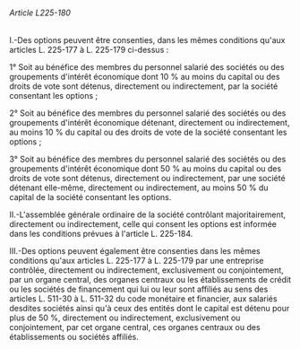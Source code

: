###### Article L225-180

I.-Des options peuvent être consenties, dans les mêmes conditions qu'aux articles L. 225-177 à L. 225-179 ci-dessus :

1° Soit au bénéfice des membres du personnel salarié des sociétés ou des groupements d'intérêt économique dont 10 % au moins du capital ou des droits de vote sont détenus, directement ou indirectement, par la société consentant les options ;

2° Soit au bénéfice des membres du personnel salarié des sociétés ou des groupements d'intérêt économique détenant, directement ou indirectement, au moins 10 % du capital ou des droits de vote de la société consentant les options ;

3° Soit au bénéfice des membres du personnel salarié des sociétés ou des groupements d'intérêt économique dont 50 % au moins du capital ou des droits de vote sont détenus, directement ou indirectement, par une société détenant elle-même, directement ou indirectement, au moins 50 % du capital de la société consentant les options.

II.-L'assemblée générale ordinaire de la société contrôlant majoritairement, directement ou indirectement, celle qui consent les options est informée dans les conditions prévues à l'article L. 225-184.

III.-Des options peuvent également être consenties dans les mêmes conditions qu'aux articles L. 225-177 à L. 225-179 par une entreprise contrôlée, directement ou indirectement, exclusivement ou conjointement, par un organe central, des organes centraux ou les établissements de crédit ou les sociétés de financement qui lui ou leur sont affiliés au sens des articles L. 511-30 à L. 511-32 du code monétaire et financier, aux salariés desdites sociétés ainsi qu'à ceux des entités dont le capital est détenu pour plus de 50 %, directement ou indirectement, exclusivement ou conjointement, par cet organe central, ces organes centraux ou des établissements ou sociétés affiliés.

